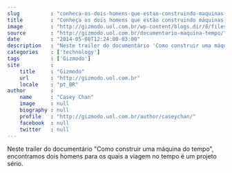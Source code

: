 ```yaml
---
slug          : "conheca-os-dois-homens-que-estao-construindo-maquinas-do-tempo-a-serio"
title         : "Conheça os dois homens que estão construindo máquinas do tempo a sério"
image         : "http://gizmodo.uol.com.br/wp-content/blogs.dir/8/files/2014/05/time-machine-documentary.jpg"
source        : "http://gizmodo.uol.com.br/documentario-maquina-tempo/"
date          : "2014-05-08T12:24:00-03:00"
description   : "Neste trailer do documentário 'Como construir uma máquina do tempo', encontramos dois homens para os quais a viagem no tempo é um projeto sério."
categories    : ['technology']
tags          : ['Gizmodo']
site          :
    title     : "Gizmodo"
    url       : "http://gizmodo.uol.com.br"
    locale    : "pt_BR"
author        :
    name      : "Casey Chan"
    image     : null
    biography : null
    profile   : "http://gizmodo.uol.com.br/author/caseychan/"
    facebook  : null
    twitter   : null
---
```


Neste trailer do documentário "Como construir uma máquina do tempo", encontramos dois homens para os quais a viagem no tempo é um projeto sério.

